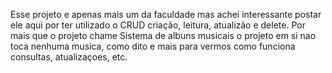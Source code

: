 Esse projeto e apenas mais um da faculdade mas achei interessante postar ele aqui por ter utilizado o CRUD criação, leitura, atualizão e delete. Por mais que o projeto chame Sistema de albuns musicais o projeto em si nao toca nenhuma musica, como dito e mais para vermos como funciona consultas, atualizaçoes, etc.
